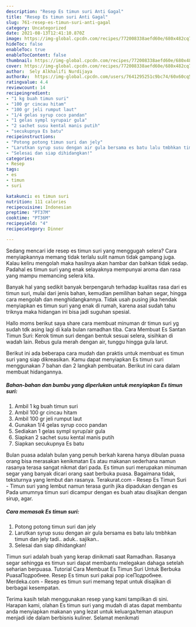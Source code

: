 ```yaml
---
description: "Resep Es timun suri Anti Gagal"
title: "Resep Es timun suri Anti Gagal"
slug: 761-resep-es-timun-suri-anti-gagal
category: Uncategorized
date: 2021-08-13T12:41:10.870Z
image: https://img-global.cpcdn.com/recipes/772008338aefd60e/680x482cq70/es-timun-suri-foto-resep-utama.jpg
hideToc: false
enableToc: true
enableTocContent: false
thumbnail: https://img-global.cpcdn.com/recipes/772008338aefd60e/680x482cq70/es-timun-suri-foto-resep-utama.jpg
cover: https://img-global.cpcdn.com/recipes/772008338aefd60e/680x482cq70/es-timun-suri-foto-resep-utama.jpg
author:  Sely Alkhalifi Nurdijaya
authorAv:  https://img-global.cpcdn.com/users/7641295251c9bc74/60x60cq50/avatar.jpg
ratingvalue: 4.4
reviewcount: 14
recipeingredient:
- "1 kg buah timun suri"
- "100 gr cincau hitam"
- "100 gr jeli rumput laut"
- "1/4 gelas syrup coco pandan"
- "1 gelas sympl syrupair gula"
- "2 sachet susu kental manis putih"
- "secukupnya Es batu"
recipeinstructions:
- "Potong potong timun suri dan jely"
- "Larutkan syrup susu dengan air gula bersama es batu lalu tmbhkan timun dan jely tadi.. aduk.. sajikan.."
- "Selesai dan siap dihidangkan!"
categories:
- Resep
tags:
- es
- timun
- suri

katakunci: es timun suri 
nutrition: 111 calories
recipecuisine: Indonesian
preptime: "PT37M"
cooktime: "PT36M"
recipeyield: "4"
recipecategory: Dinner

---
```



Sedang mencari ide resep es timun suri yang menggugah selera? Cara menyiapkannya memang tidak terlalu sulit namun tidak gampang juga. Kalau keliru mengolah maka hasilnya akan hambar dan bahkan tidak sedap. Padahal es timun suri yang enak selayaknya mempunyai aroma dan rasa yang mampu memancing selera kita.


Banyak hal yang sedikit banyak berpengaruh terhadap kualitas rasa dari es timun suri, mulai dari jenis bahan, kemudian pemilihan bahan segar, hingga cara mengolah dan menghidangkannya. Tidak usah pusing jika hendak menyiapkan es timun suri yang enak di rumah, karena asal sudah tahu triknya maka hidangan ini bisa jadi suguhan spesial.

Hallo moms berikut saya share cara membuat minuman dr timun suri yg sudah tdk asing lagi di kala bulan ramadhan tiba. Cara Membuat Es Santan Timun Suri: Kerok timun suri dengan bentuk sesuai selera, sisihkan di wadah lain. Rebus gula merah dengan air, tunggu hingga gula larut.


Berikut ini ada beberapa cara mudah dan praktis untuk membuat es timun suri yang siap dikreasikan. Kamu dapat menyiapkan Es timun suri menggunakan 7 bahan dan 2 langkah pembuatan. Berikut ini cara dalam membuat hidangannya.

<!--inarticleads1-->

##### Bahan-bahan dan bumbu yang diperlukan untuk menyiapkan Es timun suri:

1. Ambil 1 kg buah timun suri
1. Ambil 100 gr cincau hitam
1. Ambil 100 gr jeli rumput laut
1. Gunakan 1/4 gelas syrup coco pandan
1. Sediakan 1 gelas sympl syrup/air gula
1. Siapkan 2 sachet susu kental manis putih
1. Siapkan secukupnya Es batu


Bulan puasa adalah bulan yang penuh berkah karena hanya dibulan puasa orang bisa merasakan kenikmatan Es atau makanan sederhana namun rasanya terasa sangat nikmat dari pada. Es timun suri merupakan minuman segar yang banyak dicari orang saat berbuka puasa. Bagaimana tidak, teksturnya yang lembut dan rasanya. Terakurat.com - Resep Es Timun Suri - Timun suri yang lembut namun terasa gurih jika dipadukan dengan es Pada umumnya timun suri dicampur dengan es buah atau disajikan dengan sirup, agar. 

<!--inarticleads2-->

##### Cara memasak Es timun suri:

1. Potong potong timun suri dan jely
1. Larutkan syrup susu dengan air gula bersama es batu lalu tmbhkan timun dan jely tadi.. aduk.. sajikan..
1. Selesai dan siap dihidangkan!

Timun suri adalah buah yang kerap dinikmati saat Ramadhan. Rasanya segar sehingga es timun suri dapat membantu melegakan dahaga setelah seharian berpuasa. Tutorial Cara Membuat Es Timun Suri Untuk Berbuka PuasaПодробнее. Resep Es timun suri pakai pop iceПодробнее. Merdeka.com - Resep es timun suri memang tepat untuk disajikan di berbagai kesempatan. 

Terima kasih telah menggunakan resep yang kami tampilkan di sini. Harapan kami, olahan Es timun suri yang mudah di atas dapat membantu anda menyiapkan makanan yang lezat untuk keluarga/teman ataupun menjadi ide dalam berbisnis kuliner. Selamat menikmati
